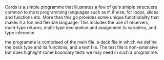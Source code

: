 Cards is a simple programme that illustrates a few of go's simple structuers common to most programming languages such as if, if else, for loops, slices and functions etc. More than this go provides some unique functionality that makes it a fun and flexible language. This includes the use of receivers, multi-type returns, multi-type declaration and assignment to variables, and type inference. 

the programme is comprised of the main file, a deck file in which we define the deck tyoe and its functions, and a text file. The test file is non-extensive but does highlight some boundary tests we may need in such a programme. 